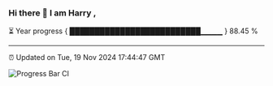 ### Hi there 👋 I am Harry , 

⏳ Year progress { ██████████████████████████▁▁▁▁ } 88.45 %

---

⏰ Updated on Tue, 19 Nov 2024 17:44:47 GMT

![Progress Bar CI](https://github.com/duykhang68/duykhang68/workflows/Progress%20Bar%20CI/badge.svg)
